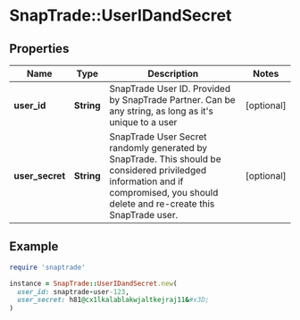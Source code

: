 # SnapTrade::UserIDandSecret

## Properties

| Name | Type | Description | Notes |
| ---- | ---- | ----------- | ----- |
| **user_id** | **String** | SnapTrade User ID. Provided by SnapTrade Partner. Can be any string, as long as it&#39;s unique to a user | [optional] |
| **user_secret** | **String** | SnapTrade User Secret randomly generated by SnapTrade. This should be considered priviledged information and if compromised, you should delete and re-create this SnapTrade user. | [optional] |

## Example

```ruby
require 'snaptrade'

instance = SnapTrade::UserIDandSecret.new(
  user_id: snaptrade-user-123,
  user_secret: h81@cx1lkalablakwjaltkejraj11&#x3D;
)
```

